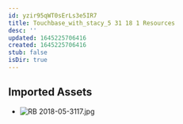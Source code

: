 ```yaml
---
id: yzir95qWT0sErLs3e5IR7
title: Touchbase_with_stacy_5 31 18 1 Resources
desc: ''
updated: 1645225706416
created: 1645225706416
stub: false
isDir: true
---
```

## Imported Assets
- ![RB 2018-05-3117.jpg](/assets/rb-2018-05-3117.jpg)
